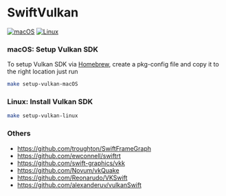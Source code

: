 # SwiftVulkan

[![macOS](https://github.com/ctreffs/SwiftVulkan/actions/workflows/ci-macos.yml/badge.svg)](https://github.com/ctreffs/SwiftVulkan/actions/workflows/ci-macos.yml)
[![Linux](https://github.com/ctreffs/SwiftVulkan/actions/workflows/ci-linux.yml/badge.svg)](https://github.com/ctreffs/SwiftVulkan/actions/workflows/ci-linux.yml)


### macOS: Setup Vulkan SDK

To setup Vulkan SDK via [Homebrew](https://brew.sh/index_de), create a pkg-config file and copy it to the right location just run

```sh
make setup-vulkan-macOS
```

### Linux: Install Vulkan SDK

```sh
make setup-vulkan-linux
```

### Others

- <https://github.com/troughton/SwiftFrameGraph>
- <https://github.com/ewconnell/swiftrt>
- <https://github.com/swift-graphics/vkk>
- <https://github.com/Novum/vkQuake>
- <https://github.com/Reonarudo/VKSwift>
- <https://github.com/alexanderuv/vulkanSwift>

